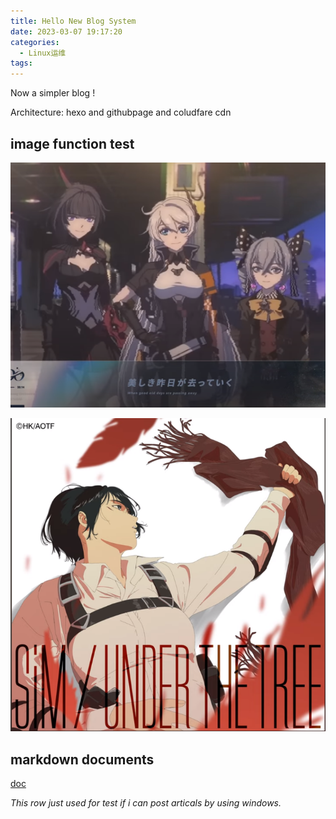 ```yaml
---
title: Hello New Blog System
date: 2023-03-07 19:17:20
categories:
  - Linux运维
tags:
---
```


Now a simpler blog !

Architecture: hexo and githubpage and coludfare cdn

## image function test

![honkai impact 3 rd](images/58ce27.png)

![under the the treeeee](images/a1dbce.png)

## markdown documents

[doc](https://www.markdownguide.org/basic-syntax/)

_This row just used for test if i can post articals by using windows._
